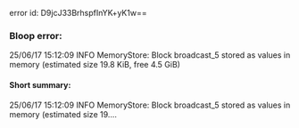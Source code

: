 error id: D9jcJ33BrhspfInYK+yK1w==
### Bloop error:

25/06/17 15:12:09 INFO MemoryStore: Block broadcast_5 stored as values in memory (estimated size 19.8 KiB, free 4.5 GiB)
#### Short summary: 

25/06/17 15:12:09 INFO MemoryStore: Block broadcast_5 stored as values in memory (estimated size 19....